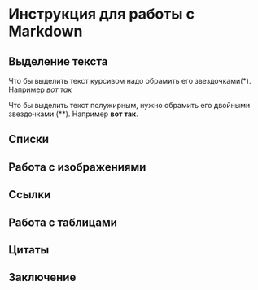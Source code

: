# Инструкция для работы с Markdown

## Выделение текста

Что бы выделить текст курсивом надо обрамить его звездочками(*). Например *вот так*

Что бы выделить текст полужирным, нужно обрамить его двойными звездочками (**). Например **вот так**.

## Списки

## Работа с изображениями

## Ссылки

## Работа с таблицами

## Цитаты

## Заключение
